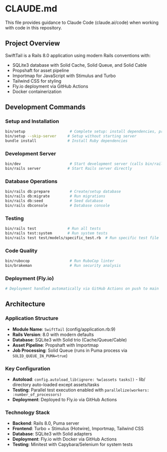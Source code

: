 # CLAUDE.md

This file provides guidance to Claude Code (claude.ai/code) when working with code in this repository.

## Project Overview

SwiftTail is a Rails 8.0 application using modern Rails conventions with:
- SQLite3 database with Solid Cache, Solid Queue, and Solid Cable
- Propshaft for asset pipeline
- Importmap for JavaScript with Stimulus and Turbo
- Tailwind CSS for styling
- Fly.io deployment via GitHub Actions
- Docker containerization

## Development Commands

### Setup and Installation
```bash
bin/setup                    # Complete setup: install dependencies, prepare DB, start server
bin/setup --skip-server     # Setup without starting server
bundle install              # Install Ruby dependencies
```

### Development Server
```bash
bin/dev                      # Start development server (calls bin/rails server)
bin/rails server            # Start Rails server directly
```

### Database Operations
```bash
bin/rails db:prepare         # Create/setup database
bin/rails db:migrate         # Run migrations
bin/rails db:seed            # Seed database
bin/rails dbconsole          # Database console
```

### Testing
```bash
bin/rails test              # Run all tests
bin/rails test:system       # Run system tests
bin/rails test test/models/specific_test.rb  # Run specific test file
```

### Code Quality
```bash
bin/rubocop                  # Run RuboCop linter
bin/brakeman                 # Run security analysis
```

### Deployment (Fly.io)
```bash
# Deployment handled automatically via GitHub Actions on push to main
```

## Architecture

### Application Structure
- **Module Name**: `SwiftTail` (config/application.rb:9)
- **Rails Version**: 8.0 with modern defaults
- **Database**: SQLite3 with Solid trio (Cache/Queue/Cable)
- **Asset Pipeline**: Propshaft with Importmap
- **Job Processing**: Solid Queue (runs in Puma process via `SOLID_QUEUE_IN_PUMA=true`)

### Key Configuration
- **Autoload**: `config.autoload_lib(ignore: %w[assets tasks])` - lib/ directory auto-loaded except assets/tasks
- **Testing**: Parallel test execution enabled with `parallelize(workers: :number_of_processors)`
- **Deployment**: Deployed to Fly.io via GitHub Actions

### Technology Stack
- **Backend**: Rails 8.0, Puma server
- **Frontend**: Turbo + Stimulus (Hotwire), Importmap, Tailwind CSS
- **Database**: SQLite3 with Solid adapters
- **Deployment**: Fly.io with Docker via GitHub Actions
- **Testing**: Minitest with Capybara/Selenium for system tests